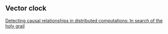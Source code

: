 ## Vector clock

[Detecting causal relationships in distributed computations: In search of the holy grail](https://link.springer.com/article/10.1007/BF02277859)